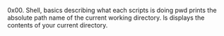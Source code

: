 0x00. Shell, basics describing what each scripts is doing
pwd prints the absolute path name of the current working directory.
ls displays the contents of your current directory. 
